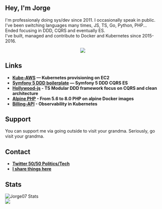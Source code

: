 ## Hey, I'm Jorge


I'm professionaly doing sys/dev since 2011. I occasionally speak in public. <br />
I've been switching languages many times, JS, TS, Go, Python, PHP... Ended focusing in DDD, CQRS and eventually ES. <br />
I've built, managed and contribute to Docker and Kubernetes since 2015-2016. <br />


<p align="center">
   <img src="https://github-profile-trophy.vercel.app/?username=jorge07&theme=flat&no-frame=true&margin-h=15" />
</p>


## Links

 - **[Kube-AWS](https://github.com/kubernetes-retired/kube-aws)                            —  Kubernetes provisioning on EC2**
 - **[Symfony 5 DDD boilerplate](https://github.com/jorge07/symfony-5-es-cqrs-boilerplate)  — Symfony 5 DDD CQRS ES**
 - **[Hollywood-js](https://github.com/jorge07/hollywood) - TS Modular DDD framework focus on CQRS and clean architecture**
 - **[Alpine PHP](https://github.com/jorge07/alpine-php) - From 5.6 to 8.0 PHP on alpine Docker images**
 - **[Billing-API](https://github.com/jorge07/billing-api) - Observability in Kubernetes**
 
## Support
 
You can support me via going outside to visit your grandma. Seriously, go visit your grandma. 

## Contact

- **[Twitter 50/50 Politics/Tech](https://twitter.com/Jorge__SVQ)**
- **[I share things here](https://jorgearco.com)**

## Stats
<div style="max-width:50%;">
<img src="https://github-readme-stats.vercel.app/api?username=jorge07&include_all_commits=true&show_icons=true&count_private=true&bg_color=fff&text_color=000" alt="Jorge07 Stats" />
</div>
<div style="max-width:50%;">
<img style="max-width:50%;"src="https://github-readme-streak-stats.herokuapp.com/?user=jorge07">
</div>



